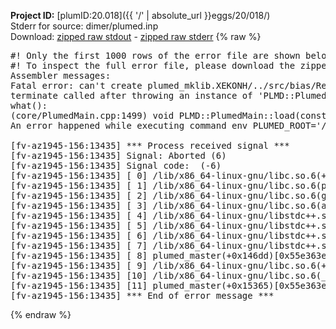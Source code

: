 **Project ID:** [plumID:20.018]({{ '/' | absolute_url }}eggs/20/018/)  
Stderr for source:  dimer/plumed.inp   
Download: [zipped raw stdout](plumed.inp.plumed_master.stdout.txt.zip) - [zipped raw stderr](plumed.inp.plumed_master.stderr.txt.zip) 
{% raw %}
<pre>
#! Only the first 1000 rows of the error file are shown below
#! To inspect the full error file, please download the zipped raw stderr file above
Assembler messages:
Fatal error: can't create plumed_mklib.XEKONH/../src/bias/ReweightGeomFES.o: No such file or directory
terminate called after throwing an instance of 'PLMD::Plumed::ExceptionError'
what():
(core/PlumedMain.cpp:1499) void PLMD::PlumedMain::load(const std::string&)
An error happened while executing command env PLUMED_ROOT='/home/runner/opt/lib/plumed_master' PLUMED_VERSION='2.11.0-dev' PLUMED_HTMLDIR='/home/runner/opt/share/doc/plumed_master' PLUMED_INCLUDEDIR='/home/runner/opt/include' PLUMED_PROGRAM_NAME='plumed_master' PLUMED_IS_INSTALLED='yes' "/home/runner/opt/lib/plumed_master"/scripts/mklib.sh -n -o ./../src/bias/ReweightGeomFES.2.11.0-dev.so ../src/bias/ReweightGeomFES.cpp

[fv-az1945-156:13435] *** Process received signal ***
[fv-az1945-156:13435] Signal: Aborted (6)
[fv-az1945-156:13435] Signal code:  (-6)
[fv-az1945-156:13435] [ 0] /lib/x86_64-linux-gnu/libc.so.6(+0x45330)[0x7f91dce45330]
[fv-az1945-156:13435] [ 1] /lib/x86_64-linux-gnu/libc.so.6(pthread_kill+0x11c)[0x7f91dce9eb2c]
[fv-az1945-156:13435] [ 2] /lib/x86_64-linux-gnu/libc.so.6(gsignal+0x1e)[0x7f91dce4527e]
[fv-az1945-156:13435] [ 3] /lib/x86_64-linux-gnu/libc.so.6(abort+0xdf)[0x7f91dce288ff]
[fv-az1945-156:13435] [ 4] /lib/x86_64-linux-gnu/libstdc++.so.6(+0xa5ff5)[0x7f91dd2a5ff5]
[fv-az1945-156:13435] [ 5] /lib/x86_64-linux-gnu/libstdc++.so.6(+0xbb0da)[0x7f91dd2bb0da]
[fv-az1945-156:13435] [ 6] /lib/x86_64-linux-gnu/libstdc++.so.6(_ZSt10unexpectedv+0x0)[0x7f91dd2a5a55]
[fv-az1945-156:13435] [ 7] /lib/x86_64-linux-gnu/libstdc++.so.6(+0xa5a6f)[0x7f91dd2a5a6f]
[fv-az1945-156:13435] [ 8] plumed_master(+0x146dd)[0x55e363edc6dd]
[fv-az1945-156:13435] [ 9] /lib/x86_64-linux-gnu/libc.so.6(+0x2a1ca)[0x7f91dce2a1ca]
[fv-az1945-156:13435] [10] /lib/x86_64-linux-gnu/libc.so.6(__libc_start_main+0x8b)[0x7f91dce2a28b]
[fv-az1945-156:13435] [11] plumed_master(+0x15365)[0x55e363edd365]
[fv-az1945-156:13435] *** End of error message ***
</pre>
{% endraw %}
